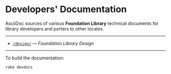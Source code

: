 # Developers' Documentation

AsciiDoc sources of various **Foundation Library** technical documents for library developers and porters to other locales.


-------------------------------------------------------------------------------

- [`/design/`][design/] — _Foundation Library Design_

-------------------------------------------------------------------------------

To build the documentation:

    rake devdocs

<!-----------------------------------------------------------------------------
                               REFERENCE LINKS
------------------------------------------------------------------------------>

[design/]: ./design/ "Navigate to folder"

<!-- EOF -->

